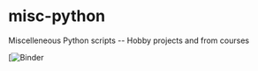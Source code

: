 # misc-python
Miscelleneous Python scripts -- Hobby projects and from courses

[![Binder](https://mybinder.org/v2/gh/Nimishdwarakanath/misc-python/d0256a306db75ae96561cfc4b5956a90983082e7?urlpath=lab%2Ftree%2FMaxHandWins_OOP_Udemy.ipynb)
